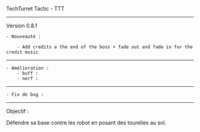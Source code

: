 TechTurret Tactic - TTT

---------------

Version 0.8.1


    - Nouveauté :

        - Add credits a the end of the boss + fade out and fade in for the credit music


----------------

    - Amélioration :
        - buff :
        - nerf :
        
----------------

    - Fix de bug :

        
----------------


Objectif : 

Défendre sa base contre les robot en posant des tourelles au sol.
